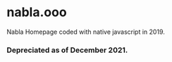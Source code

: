 # nabla.ooo
Nabla Homepage coded with native javascript in 2019.

### Depreciated as of December 2021.

